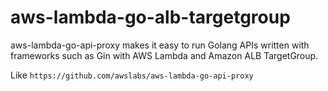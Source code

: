 # aws-lambda-go-alb-targetgroup

aws-lambda-go-api-proxy makes it easy to run Golang APIs written with frameworks such as Gin with AWS Lambda and Amazon
ALB TargetGroup.

Like `https://github.com/awslabs/aws-lambda-go-api-proxy`
